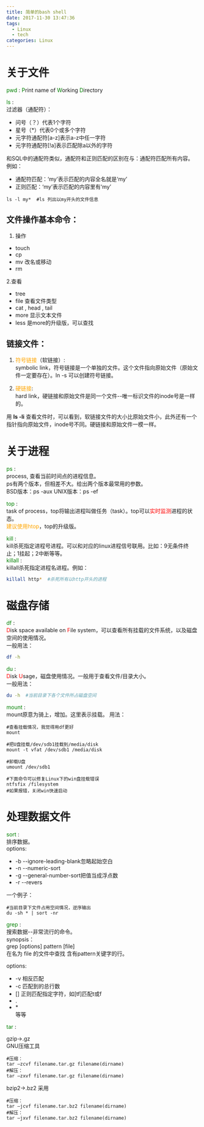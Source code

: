 ```yaml
---
title: 简单的bash shell
date: 2017-11-30 13:47:36
tags:
  - Linux
  - tech
categories: Linux
---
```


# 关于文件
<font color=green>pwd </font>: <font color=green>P</font>rint name of <font color=green>W</font>orking <font color=green>D</font>irectory

<font color=green>ls </font>:   
过滤器（通配符）：
- 问号（？）代表1个字符
- 星号（*）代表0个或多个字符
- 元字符通配符[a-z]表示a-z中任一字符
- 元字符通配符[!a]表示匹配除a以外的字符

和SQL中的通配符类似，通配符和正则匹配的区别在与：通配符匹配所有内容。  
例如：
- 通配符匹配：‘my’表示匹配的内容全名就是‘my’
- 正则匹配：‘my’表示匹配的内容里有‘my’

```shell
ls -l my*  #ls 列出以my开头的文件信息
```

## 文件操作基本命令：
1. 操作
- touch
- cp
- mv 改名或移动
- rm

2.查看
- tree
- file 查看文件类型
- cat , head , tail
- more 显示文本文件
- less 是more的升级版，可以查找


## 链接文件：
1. <font color=orange>符号链接</font>（软链接）:  
symbolic link，符号链接是一个单独的文件。这个文件指向原始文件（原始文件一定要存在）。ln -s 可以创建符号链接。

2. <font color=orange>硬链接</font>:  
hard link，硬链接和原始文件是同一个文件--唯一标识文件的inode号是一样的。

用 __ls -li__ 查看文件时，可以看到，软链接文件的大小比原始文件小，此外还有一个指针指向原始文件，inode号不同。硬链接和原始文件一模一样。


# 关于进程
<font color=green>ps  </font>:  
process, 查看当前时间点的进程信息。  
ps有两个版本，但相差不大。给出两个版本最常用的参数。  
BSD版本：ps -aux
UNIX版本：ps -ef

<font color=green>top  </font>:  
task of process，top将输出进程叫做任务（task）。top可以<font color=red>实时监测</font>进程的状态。  
<font color=orange>建议使用htop</font>，top的升级版。

<font color=green>kill  </font>:  
kill杀死指定进程号进程。可以和对应的linux进程信号联用。比如：9无条件终止；1挂起；2中断等等。  
<font color=green>killall  </font>:  
killall杀死指定进程名进程。例如：  
```sh
killall http*  #杀死所有以http开头的进程
```

# 磁盘存储

<font color=green>df  </font>:  
<font color=red>D</font>isk space available on <font color=red>F</font>ile system，可以查看所有挂载的文件系统，以及磁盘空间的使用情况。  
一般用法：
```sh
df -h  
```

<font color=green>du  </font>:  
<font color=red>D</font>isk <font color=red>U</font>sage，磁盘使用情况。一般用于查看文件/目录大小。  
一般用法：
```sh
du -h  #当前目录下各个文件所占磁盘空间
```

<font color=green>mount  </font>:  
mount原意为骑上，增加。这里表示挂载。
用法：
```shell
#查看挂载情况，我觉得用df更好
mount  

#把U盘挂载/dev/sdb1挂载到/media/disk
mount -t vfat /dev/sdb1 /media/disk

#卸载U盘
umount /dev/sdb1

#下面命令可以修复Linux下的win盘挂载错误
ntfsfix /filesystem
#如果报错，关闭win快速启动
```

# 处理数据文件

<font color=green>sort  </font>:  
排序数据。  
options:
- -b  --ignore-leading-blank忽略起始空白
- -n  --numeric-sort
- -g  --general-number-sort把值当成浮点数
- -r  --revers

一个例子：
```shell
#当前目录下文件占用空间情况，逆序输出
du -sh * | sort -nr
```

<font color=green>grep  </font>:  
搜索数据--非常流行的命令。  
synopsis：  
  grep [options] pattern [file]  
  在名为 file 的文件中查找 含有pattern关键字的行。

options:

 - -v 相反匹配
 - -c 匹配到的总行数
 - [] 正则匹配指定字符，如[tf]匹配t或f
 - .
 - \*  
  等等

<font color=green>tar  </font>:  

gzip->.gz  
GNU压缩工具
```shell
#压缩：
tar –zcvf filename.tar.gz filename(dirname)
#解压：
tar –zxvf filename.tar.gz filename(dirname)
```
bzip2->.bz2
采用
```shell
#压缩：
tar –jcvf filename.tar.bz2 filename(dirname)
#解压：
tar –jxvf filename.tar.bz2 filename(dirname)
```
